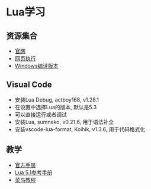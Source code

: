 # Lua学习
## 资源集合
* [官网](https://www.lua.org/)
* [网页执行](https://www.lua.org/cgi-bin/demo)
* [Windows编译版本](http://joedf.ahkscript.org/LuaBuilds/)
## Visual Code
* 安装Lua Debug, actboy168, v1.28.1
* 在设置中选择Lua的版本, 默认是5.3
* 可以直接运行或者调试
* 安装Lua, sumneko, v0.21.6, 用于语法补全
* 安装vscode-lua-format, Koihik, v1.3.6, 用于代码格式化
## 教学
* [官方手册](https://www.lua.org/manual/5.4/manual.html)
* [Lua 5.1参考手册](https://www.codingnow.com/2000/download/lua_manual.html)
* [菜鸟教程](https://www.runoob.com/lua)
